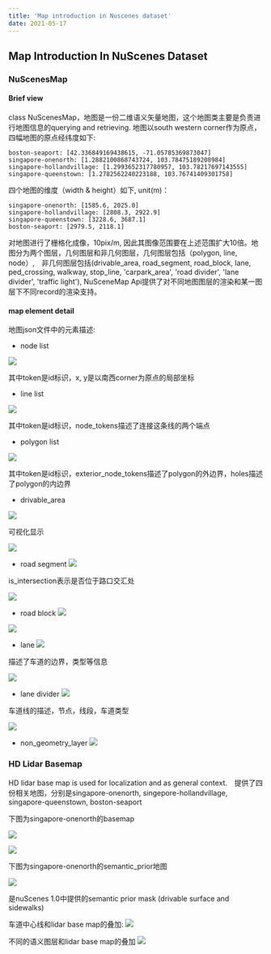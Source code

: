 ```yaml
---
title: 'Map introduction in Nuscenes dataset'
date: 2021-05-17
---
```


## Map Introduction In NuScenes Dataset

### NuScenesMap

#### Brief view 

class NuScenesMap，地图是一份二维语义矢量地图，这个地图类主要是负责进行地图信息的querying and retrieving. 地图以south western corner作为原点，四幅地图的原点经纬度如下:


```
boston-seaport: [42.336849169438615, -71.05785369873047]
singapore-onenorth: [1.2882100868743724, 103.78475189208984]
singapore-hollandvillage: [1.2993652317780957, 103.78217697143555]
singapore-queenstown: [1.2782562240223188, 103.76741409301758]
```


四个地图的维度（width & height）如下, unit(m)：

```
singapore-onenorth: [1585.6, 2025.0]
singapore-hollandvillage: [2808.3, 2922.9]
singapore-queenstown: [3228.6, 3687.1]
boston-seaport: [2979.5, 2118.1]
```

对地图进行了栅格化成像，10pix/m, 因此其图像范围要在上述范围扩大10倍。地图分为两个图层，几何图层和非几何图层，几何图层包括（polygon, line, node）,　非几何图层包括(drivable_area, road_segment, road_block, lane, ped_crossing, walkway, stop_line, 'carpark_area', 'road divider', 'lane divider', 'traffic light'), NuSceneMap Api提供了对不同地图图层的渲染和某一图层下不同record的渲染支持。

#### map element detail

地图json文件中的元素描述:

* node list

![](../images/nusc_5.png)

其中token是id标识，x, y是以南西corner为原点的局部坐标

* line list

![](../images/nusc_6.png)

其中token是id标识，node_tokens描述了连接这条线的两个端点

* polygon list

![](../images/nusc_7.png)

其中token是id标识，exterior_node_tokens描述了polygon的外边界，holes描述了polygon的内边界

* drivable_area

![](../images/nusc_8.png)

可视化显示

![](../images/nusc_9.png)

* road segment
![](../images/nusc_10.png)

is_intersection表示是否位于路口交汇处

![](../images/nusc_11.png)

* road block
![](../images/nusc_12.png)

![](../images/nusc_13.png)

* lane
![](../images/nusc_14.png)

描述了车道的边界，类型等信息

![](../images/nusc_15.png)

* lane divider
![](../images/nusc_17.png)

车道线的描述，节点，线段，车道类型

![](../images/nusc_16.png)

* non_geometry_layer
![](../images/nusc_18.png)

### HD Lidar Basemap

HD lidar base map is used for localization and as general context.　提供了四份相关地图，分别是singapore-onenorth, singepore-hollandvillage, singapore-queenstown, boston-seaport

下图为singapore-onenorth的basemap

![](../images/nusc_1.png)

![](../images/nusc_2.png)

下图为singapore-onenorth的semantic_prior地图

![](../images/nusc_3.png)

是nuScenes 1.0中提供的semantic prior mask (drivable surface and sidewalks)

车道中心线和lidar base map的叠加:
![](../images/nusc_19.png)

不同的语义图层和lidar base map的叠加
![](../images/nusc20.png)
